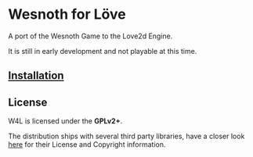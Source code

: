 Wesnoth for Löve
================
A port of the Wesnoth Game to the Love2d Engine.

It is still in early development and not playable at this time.

[Installation](https://github.com/fendrin/wesnoth-love/blob/master/install.md)
--------------

License
-------

W4L is licensed under the **GPLv2+**.

The distribution ships with several third party libraries,
have a closer look [here](
https://github.com/fendrin/wesnoth-love/blob/master/license.txt
) for their License and Copyright information.
